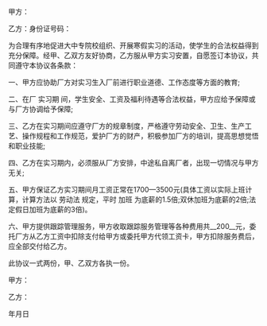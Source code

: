 
 


甲方：


乙方：身份证号码：


为合理有序地促进大中专院校组织、开展寒假实习的活动，使学生的合法权益得到充分保障。经甲、乙双方友好协商，乙方服从甲方实习安置，自愿签订本协议，共同遵守本协议各条款：


一、甲方应协助厂方对实习生入厂前进行职业道德、工作态度等方面的教育;


二、在厂
实习期
间，学生安全、工资及福利待遇等合法权益，甲方应给予保障或与厂方协调给予保障;


三、乙方在实习期间应遵守厂方的规章制度，严格遵守劳动安全、卫生、生产工艺、操作规程和工作规范，爱护厂方的财产，积极参加厂方的培训，提高思想觉悟和职业技能;


四、乙方在实习期内，必须服从厂方安排，中途私自离厂者，出现一切情况与甲方无关;


五、甲方保证乙方实习期间月工资正常在1700—3500元(具体工资以实际上班计算，计算方法以
劳动法
规定，平时
加班
为底薪的1.5倍;双休加班为底薪的2倍;法定假日加班为底薪的3倍)。


六、甲方提供跟踪管理服务，甲方收取跟踪服务管理等各种费用共__200__元，委托厂方从乙方工资中扣除支付给甲方或委托甲方代领工资卡，甲方扣除服务费后，应全部交付给乙方。


此协议一式两份，甲、乙双方各执一份。


甲方：


乙方：


年月日
 


 

 
 
 
 
 
  


  
 

  


  


  
 
 
 
 


